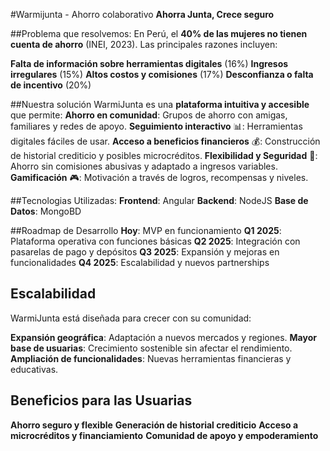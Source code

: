#Warmijunta - Ahorro colaborativo
**Ahorra Junta, Crece seguro**

##Problema que resolvemos:
En Perú, el **40% de las mujeres no tienen cuenta de ahorro** (INEI, 2023). Las principales razones incluyen:

**Falta de información sobre herramientas digitales** (16%)
**Ingresos irregulares** (15%)
**Altos costos y comisiones** (17%)
**Desconfianza o falta de incentivo** (20%)

##Nuestra solución
WarmiJunta es una **plataforma intuitiva y accesible** que permite:
**Ahorro en comunidad**: Grupos de ahorro con amigas, familiares y redes de apoyo.
**Seguimiento interactivo** 📊: Herramientas digitales fáciles de usar.
**Acceso a beneficios financieros** 💰: Construcción de historial crediticio y posibles microcréditos.
**Flexibilidad y Seguridad** 🔐: Ahorro sin comisiones abusivas y adaptado a ingresos variables.
**Gamificación** 🎮: Motivación a través de logros, recompensas y niveles.

##Tecnologias Utilizadas:
**Frontend**: Angular
**Backend**: NodeJS
**Base de Datos**: MongoBD

##Roadmap de Desarrollo
**Hoy**: MVP en funcionamiento
**Q1 2025**: Plataforma operativa con funciones básicas
**Q2 2025**: Integración con pasarelas de pago y depósitos
**Q3 2025**: Expansión y mejoras en funcionalidades
**Q4 2025**: Escalabilidad y nuevos partnerships

## Escalabilidad

WarmiJunta está diseñada para crecer con su comunidad:

**Expansión geográfica**: Adaptación a nuevos mercados y regiones.
**Mayor base de usuarias**: Crecimiento sostenible sin afectar el rendimiento.
**Ampliación de funcionalidades**: Nuevas herramientas financieras y educativas.

## Beneficios para las Usuarias

**Ahorro seguro y flexible**
**Generación de historial crediticio**
**Acceso a microcréditos y financiamiento**
**Comunidad de apoyo y empoderamiento**
